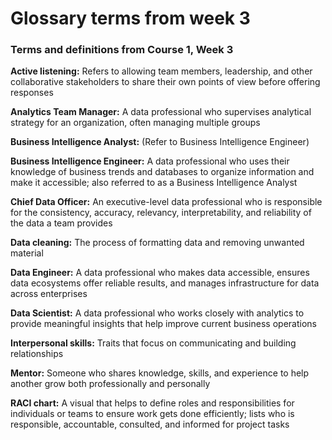 # Glossary terms from week 3

### Terms and definitions from Course 1, Week 3

**Active listening:** Refers to allowing team members, leadership, and other collaborative stakeholders to share their own points of view before offering responses

**Analytics Team Manager:** A data professional who supervises analytical strategy for an organization, often managing multiple groups 

**Business Intelligence Analyst:** (Refer to Business Intelligence Engineer)

**Business Intelligence Engineer:** A data professional who uses their knowledge of business trends and databases to organize information and make it accessible; also referred to as a Business Intelligence Analyst

**Chief Data Officer:** An executive-level data professional who is responsible for the consistency, accuracy, relevancy, interpretability, and reliability of the data a team provides

**Data cleaning:** The process of formatting data and removing unwanted material

**Data Engineer:** A data professional who makes data accessible, ensures data ecosystems offer reliable results, and manages infrastructure for data across enterprises

**Data Scientist:** A data professional who works closely with analytics to provide meaningful insights that help improve current business operations

**Interpersonal skills:** Traits that focus on communicating and building relationships

**Mentor:** Someone who shares knowledge, skills, and experience to help another grow both professionally and personally

**RACI chart:** A visual that helps to define roles and responsibilities for individuals or teams to ensure work gets done efficiently; lists who is responsible, accountable, consulted, and informed for project tasks
